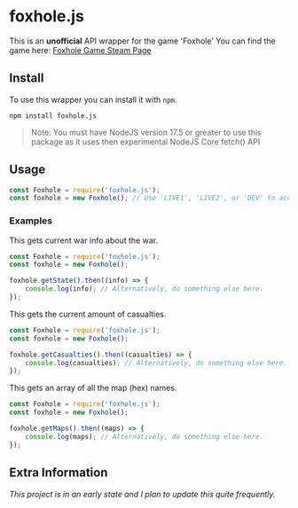 # foxhole.js

This is an **unofficial** API wrapper for the game 'Foxhole'
You can find the game here: [Foxhole Game Steam Page](https://store.steampowered.com/app/505460/Foxhole/)

## Install

To use this wrapper you can install it with `npm`.
```
npm install foxhole.js
```
> Note: You must have NodeJS version 17.5 or greater to use this package as it uses then experimental NodeJS Core fetch() API

## Usage

```js
const Foxhole = require('foxhole.js');
const foxhole = new Foxhole(); // Use 'LIVE1', 'LIVE2', or 'DEV' to access the different shards. (Optionally leave blank to default to 'LIVE1')
```

### Examples

This gets current war info about the war.
```js
const Foxhole = require('foxhole.js');
const foxhole = new Foxhole();

foxhole.getState().then((info) => {
    console.log(info); // Alternatively, do something else here.
});
```

This gets the current amount of casualties.
```js
const Foxhole = require('foxhole.js');
const foxhole = new Foxhole();

foxhole.getCasualties().then((casualties) => {
    console.log(casualties); // Alternatively, do something else here.
});
```

This gets an array of all the map (hex) names.
```js
const Foxhole = require('foxhole.js');
const foxhole = new Foxhole();

foxhole.getMaps().then((maps) => {
    console.log(maps); // Alternatively, do something else here.
});
```

## Extra Information

*This project is in an early state and I plan to update this quite frequently.*